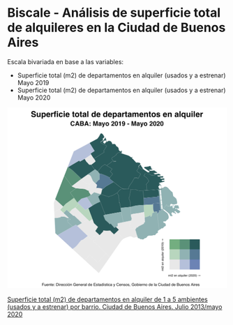 # Biscale - Análisis de superficie total de alquileres en la Ciudad de Buenos Aires

Escala bivariada en base a las variables: 
- Superficie total (m2) de departamentos en alquiler (usados y a estrenar) Mayo 2019
- Superficie total (m2) de departamentos en alquiler (usados y a estrenar) Mayo 2020

<img src="https://github.com/karbartolome/datos_argentina/blob/master/R/mapa_biscale_alquileres.png"></img>

<a href='https://www.estadisticaciudad.gob.ar/eyc/?p=27735' > Superficie total (m2) de departamentos en alquiler de 1 a 5 ambientes (usados y a estrenar) por barrio. Ciudad de Buenos Aires. Julio 2013/mayo 2020
 </a>
 

 
 


